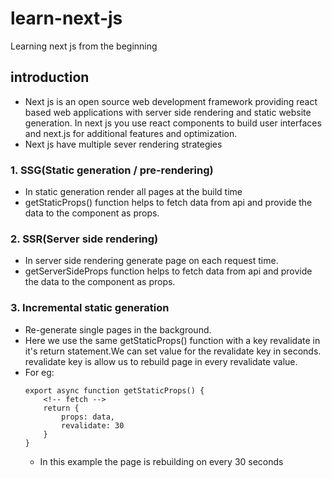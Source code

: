 # learn-next-js

Learning next js from the beginning

## introduction

- Next js is an open source web development framework providing react based web applications with server side rendering and static website generation.
  In next js you use react components to build user interfaces and next.js for additional features and optimization.
- Next js have multiple sever rendering strategies

### 1. SSG(Static generation / pre-rendering)

- In static generation render all pages at the build time
- getStaticProps() function helps to fetch data from api and provide the data to the component as props.

### 2. SSR(Server side rendering)

- In server side rendering generate page on each request time.
- getServerSideProps function helps to fetch data from api and provide the data to the component as props.

### 3. Incremental static generation

- Re-generate single pages in the background.
- Here we use the same getStaticProps() function with a key revalidate in it's return statement.We can set value for the revalidate key in seconds. revalidate key is allow us to rebuild page in every revalidate value.
- For eg:
  ```
  export async function getStaticProps() {
      <!-- fetch -->
      return {
          props: data,
          revalidate: 30
      }
  }
  ```
  - In this example the page is rebuilding on every 30 seconds
